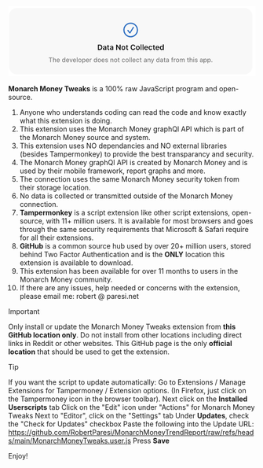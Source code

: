 
![Settings](/images/MM_SettingsDeveloper.png)

**Monarch Money Tweaks** is a 100% raw JavaScript program and open-source.   

1. Anyone who understands coding can read the code and know exactly what this extension is doing.
2. This extension uses the Monarch Money graphQl API which is part of the Monarch Money source and system.
3. This extension uses NO dependancies and NO external libraries (besides Tampermonkey) to provide the best transparancy and security.
4. The Monarch Money graphQl API is created by Monarch Money and is used by their mobile framework, report graphs and more.
5. The connection uses the same Monarch Money security token from their storage location.
6. No data is collected or transmitted outside of the Monarch Money connection.
7. **Tampermonkey** is a script extension like other script extensions, open-source, with 11+ million users.  It is available for most browsers and goes through the same security requirements that Microsoft & Safari require for all their extensions.
8. **GitHub** is a common source hub used by over 20+ million users, stored behind Two Factor Authentication and is the **ONLY** location this extension is available to download.
9. This extension has been available for over 11 months to users in the Monarch Money community.
10. If there are any issues, help needed or concerns with the extension, please email me: robert @ paresi.net

> [!IMPORTANT]
> Only install or update the Monarch Money Tweaks extension from **this GitHub location only**. Do not install from other locations including direct links in Reddit or other websites.  This GitHub page is the only **official location** that should be used to get the extension.

> [!TIP]
> If you want the script to update automatically:
> Go to Extensions / Manage Extensions for Tampermoney / Extension options. (In Firefox, just click on the Tampermoney icon in the browser toolbar).
> Next click on the **Installed Userscripts** tab
> Click on the "Edit" icon under "Actions" for Monarch Money Tweaks
> Next to "Editor", click on the "Settings" tab
> Under **Updates**, check the "Check for Updates" checkbox
> Paste the following into the Update URL: https://github.com/RobertParesi/MonarchMoneyTrendReport/raw/refs/heads/main/MonarchMoneyTweaks.user.js
> Press **Save**
> 


Enjoy!
